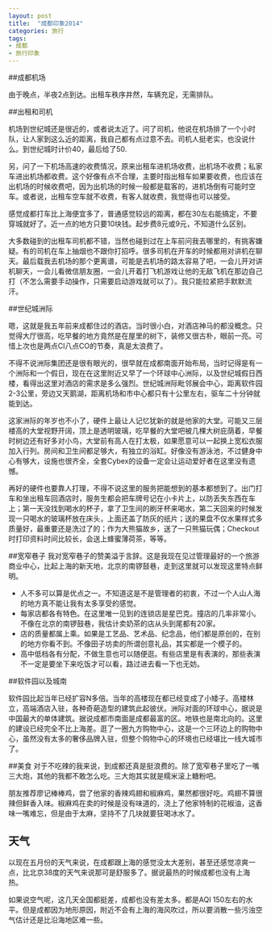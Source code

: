 ```yaml
---
layout: post
title:  "成都印象2014"
categories: 旅行
tags:
- 成都
- 旅行印象
---
```


##成都机场

由于晚点，半夜2点到达。出租车秩序井然，车辆充足，无需排队。

##出租和司机

机场到世纪城还是很近的，或者说太近了。问了司机，他说在机场排了一个小时队，让人家到这么近的距离，我自己都有点过意不去。司机人挺老实，也没说什么。到世纪城时计价40，最后给了50. 

另，问了一下机场高速的收费情况，原来出租车进机场收费，出机场不收费；私家车进出机场都收费。这个好像有点不合理，主要时指出租车如果要收费，也应该在出机场的时候收费吧，因为出机场的时候一般都是载客的，进机场倒有可能时空车。或者说，出租车空车就不收费，有客人就收费，我觉得也可以接受。

感觉成都打车比上海便宜多了，普通感觉较远的距离，都在30左右能搞定，不要穿城就好了。近一点的地方只要10块钱。起步费8元或9元，不知道什么区别。

大多数碰到的出租车司机都不错，当然也碰到过在上车前问我去哪里的，有挑客嫌疑。有的司机在车上抽烟也不跟你打招呼。很多司机在开车的时候都用对讲机在聊天。最后载我去机场的那个更离谱，可能是去机场的路太容易了吧，一会儿开对讲机聊天，一会儿看微信朋友圈，一会儿开着打飞机游戏让他的无敌飞机在那边自己打（不怎么需要手动操作，只需要启动游戏就可以了）。我只能拉紧把手默默流汗。

##世纪城洲际

嗯，这就是我五年前来成都住过的酒店。当时很小白，对酒店神马的都没概念。只觉得大厅很高，吃早餐的地方竟然是在屋里的树下，装修又很古朴，眼前一亮。可惜上次也是两点CI八点CO的节奏，真是太浪费了。

不得不说洲际集团还是很有眼光的，很早就在成都南面开始布局，当时记得是有一个洲际和一个假日，现在在这里附近又早了一个环球中心洲际，以及世纪城假日西楼，看得出这里对酒店的需求是多么强烈。世纪城洲际毗邻展会中心，距离软件园2-3公里，旁边又天鹅湖，距离机场和市中心都只有十公里左右，驱车二十分钟就能到达。

这家洲际的年岁也不小了，硬件上最让人记忆犹新的就是他家的大堂。可能又三层楼高的大堂视野开阔，顶上是透明玻璃，吃早餐的大堂吧被几棵大树庇荫着，早餐时树边还有好多对小鸟，大堂前有高人在打太极，如果愿意可以一起换上宽松衣服加入行列。房间和卫生间都足够大，有独立的浴缸。好像没有游泳池，不过健身中心有够大，设施也很齐全，全套Cybex的设备一定会让运动爱好者在这里没有遗憾。

再好的硬件也要靠人打理，不得不说这里的服务把能想到的基本都想到了。出门打车和坐出租车回酒店时，服务生都会把车牌号记在小卡片上，以防丢失东西在车上；第一天没找到喝水的杯子，拿了卫生间的刷牙杯来喝水，第二天回来的时候发现一只喝水的玻璃杯放在床头，上面还盖了防灰的纸片；送的果盘不仅水果样式多质量好，最重要还是洗过了的；作为大熊猫故乡，送了一只熊猫玩偶；Checkout时打印资料时间比较长，会送上蜂蜜薄荷茶，等等。

##宽窄巷子
我对宽窄巷子的赞美溢于言辞。这是我现在见过管理最好的一个旅游商业中心，比起上海的新天地，北京的南锣鼓巷，走到这里就可以发现这里特点鲜明。

* 人不多可以算是优点之一。不知道这是不是管理者的初衷，不过一个人山人海的地方真不能让我有太多享受的感觉。
* 每家店都各有特色。在这里唯一见到的连锁店是星巴克。撞店的几率非常小。不像在北京的南锣鼓巷，我估计卖奶茶的店从头到尾都有20家。
* 店的质量都属上乘。如果是工艺品、艺术品、纪念品，他们都是原创的，在别的地方你看不到。不像田子坊卖的所谓创意礼品，其实都是一个模子的。
* 高中低档各有分配，不做生意也可以随便逛。有些店里是有表演的，那些表演不一定是要坐下来吃饭才可以看，路过进去看一下也无妨。




##软件园以及城南

软件园比起当年已经扩容N多倍。当年的高楼现在都已经变成了小矮子。高楼林立，高端酒店入驻，各种奇葩造型的建筑此起彼伏。洲际对面的环球中心，据说是中国最大的单体建筑。据说成都市南面是成都最富的区。地铁也是南北向的。这里的建设已经完全不比上海差。逛了一圈九方购物中心，这是一个三环边上的购物中心，虽然没有太多的奢侈品牌入驻，但整个购物中心的环境也已经堪比一线大城市了。



##美食
对于不吃辣的我来说，到成都还真是挺浪费的。除了宽窄巷子里吃了一嘴三大炮，其他的我都不敢怎么吃。三大炮其实就是糯米滚上糖粉吧。

朋友推荐廖记棒棒鸡，尝了他家的香辣鸡翅和椒麻鸡，果然都很好吃。鸡翅不算很辣但鲜香入味。椒麻鸡在卖的时候是没有味道的，浇上了他家特制的花椒油，这香味一嘴难忘，但是由于太麻，坚持不了几块就要狂喝冰水了。

## 天气
以现在五月份的天气来说，在成都跟上海的感觉没太大差别，甚至还感觉凉爽一点，比北京38度的天气来说那可是舒服多了。据说最热的时候成都也没有上海热。

如果说空气呢，这几天全国都挺差，成都也没有差太多。都是AQI 150左右的水平。但是成都因为地形原因，附近不会有上海的海风吹过，所以要消散一些污浊空气估计还是比沿海地区难一些。
